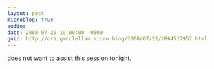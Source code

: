 ```yaml
---
layout: post
microblog: true
audio: 
date: 2008-07-20 19:00:00 -0500
guid: http://craigmcclellan.micro.blog/2008/07/21/t864517952.html
---
```

does not want to assist this session tonight.
